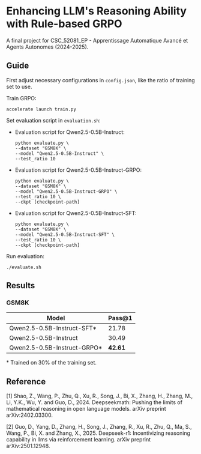 # Enhancing LLM's Reasoning Ability with Rule-based GRPO

A final project for CSC_52081_EP - Apprentissage Automatique Avancé et Agents Autonomes (2024-2025).

## Guide

First adjust necessary configurations in `config.json`, like the ratio of training set to use.

Train GRPO:

```shell
accelerate launch train.py
```

Set evaluation script in `evaluation.sh`:

- Evaluation script for Qwen2.5-0.5B-Instruct:
    ```shell
    python evaluate.py \
    --dataset "GSM8K" \
    --model "Qwen2.5-0.5B-Instruct" \
    --test_ratio 10
    ```
- Evaluation script for Qwen2.5-0.5B-Instruct-GRPO:
    ```shell
    python evaluate.py \
    --dataset "GSM8K" \
    --model "Qwen2.5-0.5B-Instruct-GRPO" \
    --test_ratio 10 \
    --ckpt [checkpoint-path]
    ```
- Evaluation script for Qwen2.5-0.5B-Instruct-SFT:
    ```shell
    python evaluate.py \
    --dataset "GSM8K" \
    --model "Qwen2.5-0.5B-Instruct-SFT" \
    --test_ratio 10 \
    --ckpt [checkpoint-path]
    ```

Run evaluation:

```shell
./evaluate.sh
```

## Results

### GSM8K

| Model                       | Pass@1    |
|-----------------------------|-----------|
| Qwen2.5-0.5B-Instruct-SFT*  | 21.78     |
| Qwen2.5-0.5B-Instruct       | 30.49     |
| Qwen2.5-0.5B-Instruct-GRPO* | **42.61** |

\* Trained on 30% of the training set.

## Reference

[1] Shao, Z., Wang, P., Zhu, Q., Xu, R., Song, J., Bi, X., Zhang, H., Zhang, M., Li, Y.K., Wu, Y. and Guo, D., 2024. Deepseekmath: Pushing the limits of mathematical reasoning in open language models. arXiv preprint arXiv:2402.03300.

[2] Guo, D., Yang, D., Zhang, H., Song, J., Zhang, R., Xu, R., Zhu, Q., Ma, S., Wang, P., Bi, X. and Zhang, X., 2025. Deepseek-r1: Incentivizing reasoning capability in llms via reinforcement learning. arXiv preprint arXiv:2501.12948.
